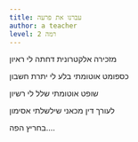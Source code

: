 ```yaml
---
title: עברנו את פרעה
author: a teacher
level: רמה 2
---
```

מזכירה אלקטרונית דחתה לי ראיון

כספומט אוטומתי בלע לי יתרת חשבון

שופט אוטומתי שלל לי רשיון

לעורך דין מכאני שילשלתי אסימון

בחריץ הפה....